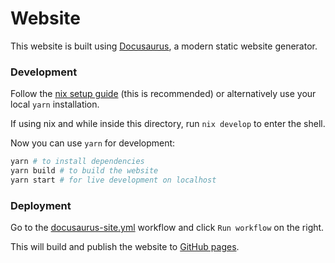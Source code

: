 # Website

This website is built using [Docusaurus](https://docusaurus.io/), a modern static website generator.

### Development 

Follow the [nix setup guide](https://github.com/input-output-hk/iogx/blob/main/doc/nix-setup-guide.md) (this is recommended) or alternatively use your local `yarn` installation.

If using nix and while inside this directory, run `nix develop` to enter the shell.

Now you can use `yarn` for development:
```bash 
yarn # to install dependencies 
yarn build # to build the website 
yarn start # for live development on localhost
```

### Deployment

Go to the [docusaurus-site.yml](https://github.com/IntersectMBO/plutus/actions/workflows/docusaurus-site.yml) workflow and click `Run workflow` on the right.

This will build and publish the website to [GitHub pages](https://plutus.cardano.intersectmbo.org/docs).